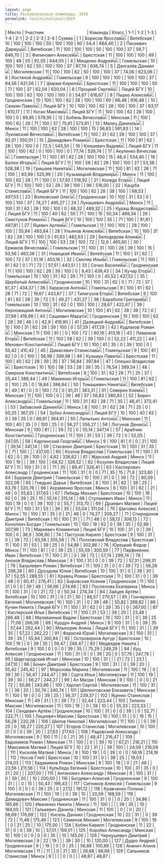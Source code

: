 ```yaml
---
layout: page
title: Республиканская олимпиада, 2019
permalink: results/national/2019
---
```


<!-- TODO fix this awful hack by using actual CSS -->

|  Место | Участник&nbsp;&nbsp;&nbsp;&nbsp;&nbsp;&nbsp;&nbsp;&nbsp;&nbsp;&nbsp;&nbsp;&nbsp;&nbsp;&nbsp;&nbsp;&nbsp;&nbsp;&nbsp;&nbsp;&nbsp;&nbsp;&nbsp;&nbsp;&nbsp;&nbsp;&nbsp;&nbsp;&nbsp;&nbsp;&nbsp;&nbsp;&nbsp;&nbsp;&nbsp;&nbsp;&nbsp;| Команда | Класс | 1-1 | 1-2 | 1-3 | 1-4 | 2-1 | 2-2 | 2-3 | 2-4 | Сумма |
|  1           | Борисов Ярослав<img src='{{ "/assets/gold.png" | relative_url }}' class='medal' />        | Витебская   | 10 | 100 | 100 | 100 | 50  | 100 | 100 | 60 | 54,4  | 664,40 |
|  2           | Пискевич Дариуш<img src='{{ "/assets/gold.png" | relative_url }}' class='medal' />        | Витебская   | 11 | 100 | 100 | 100 | 50  | 100 | 100 | 37 | 59,7  | 646,70 |
|  3           | Филинович Алексей<img src='{{ "/assets/gold.png" | relative_url }}' class='medal' />      | Брестская   | 11 | 100 | 100 | 100 | 49  | 100 | 48  | 55 | 92,05 | 644,05 |
|  4           | Мищенко Андрей<img src='{{ "/assets/gold.png" | relative_url }}' class='medal' />         | Гомельская  | 10 | 100 | 100 | 62  | 50  | 100 | 100 | 37 | 87,74 | 636,74 |
|  5           | Денгалёв Даниил<img src='{{ "/assets/gold.png" | relative_url }}' class='medal' />        | Могилевская | 11 | 100 | 100 | 62  | 50  | 100 | 100 | 37 | 74,06 | 623,06 |
|  6           | Костяной Андрей<img src='{{ "/assets/gold.png" | relative_url }}' class='medal' />        | Гомельская  | 9  | 100 | 100 | 100 |     | 100 | 100 | 37 | 84,56 | 621,56 |
|  7           | Ширма Кирилл<img src='{{ "/assets/gold.png" | relative_url }}' class='medal' />           | Брестская   | 11 | 100 | 100 | 100 | 50  | 71  | 100 | 37 | 62,04 | 620,04 |
|  8           | Процкий Сергей<img src='{{ "/assets/gold.png" | relative_url }}' class='medal' />         | Лицей БГУ   | 10 | 100 | 100 | 62  | 100 | 100 | 100 | 0  | 54,67 | 616,67 |
|  9           | Пырко Алексей<img src='{{ "/assets/gold.png" | relative_url }}' class='medal' />          | Гродненская | 10 | 100 | 100 | 62  | 28  | 100 | 100 | 60 | 66,48 | 616,48 |
|  10          | Санкин Павел<img src='{{ "/assets/gold.png" | relative_url }}' class='medal' />           | Лицей БГУ   | 10 | 100 | 100 | 62  | 28  | 100 | 100 | 37 | 83,17 | 610,17 |
|  11          | Коган Максим<img src='{{ "/assets/gold.png" | relative_url }}' class='medal' />           | Лицей БГУ   | 11 | 100 | 100 | 62  | 28  | 100 | 100 | 0  | 89,95 | 579,95 |
|  12          | Бобень Вячеслав<img src='{{ "/assets/gold.png" | relative_url }}' class='medal' />        | Минская     | 11 | 100 | 100 | 62  | 28  | 71  | 100 | 37 | 75,61 | 573,61 |
|  13          | Малец Даниэль<img src='{{ "/assets/silver.png" | relative_url }}' class='medal' />          | Минск    | 11 | 100 | 100 | 62  | 28  | 100 | 100 | 15 | 56,83 | 561,83 |
|  14          | Лукомский Вячеслав<img src='{{ "/assets/silver.png" | relative_url }}' class='medal' />     | Витебская   | 11 | 100 | 31  | 62  | 28  | 100 | 100 | 37 | 92,01 | 550,01 |
|  15          | Демидович Роман<img src='{{ "/assets/silver.png" | relative_url }}' class='medal' />        | Брестская   | 11 | 100 | 81  | 62  | 28  | 100 | 100 | 0  | 72,5  | 543,50 |
|  16          | Клишевич Вадим<img src='{{ "/assets/silver.png" | relative_url }}' class='medal' />         | Лицей БГУ   | 11 | 100 | 100 | 62  | 0   | 100 | 100 | 0  | 77,74 | 539,74 |
|  17          | Акуленко Вячеслав<img src='{{ "/assets/silver.png" | relative_url }}' class='medal' />      | Гомельская  | 11 | 100 | 81  | 62  | 28  | 100 | 100 | 15 | 48,4  | 534,40 |
|  18          | Балюк Игорь<img src='{{ "/assets/silver.png" | relative_url }}' class='medal' />            | Лицей БГУ   | 11 | 100 | 58  | 62  | 28  | 100 | 100 | 27 | 53,38 | 528,38 |
|  19          | Гришаев Никита<img src='{{ "/assets/silver.png" | relative_url }}' class='medal' />         | Могилевская | 11 | 100 | 81  | 62  | 28  | 71  | 100 |    | 83,99 | 525,99 |
|  20          | Кузьмицкий Владимир<img src='{{ "/assets/silver.png" | relative_url }}' class='medal' />    | Минск    | 11 | 100 | 100 | 62  | 28  | 71  | 100 | 0  | 57,92 | 518,92 |
|  21          | Коледа Егор<img src='{{ "/assets/silver.png" | relative_url }}' class='medal' />            | Лицей БГУ   | 11 | 100 | 100 | 53  | 28  | 39  | 100 |    | 96    | 516,00 |
|  22          | Кацуба Станислав<img src='{{ "/assets/silver.png" | relative_url }}' class='medal' />       | Лицей БГУ   | 11 | 100 | 100 | 62  | 28  | 39  | 100 |    | 68,53 | 497,53 |
|  23          | Волковский Олег<img src='{{ "/assets/silver.png" | relative_url }}' class='medal' />        | Гродненская | 10 | 100 | 31  | 53  | 0   | 100 | 100 | 37 | 74,27 | 495,27 |
|  24          | Лукашевич Андрей<img src='{{ "/assets/silver.png" | relative_url }}' class='medal' />       | Минск    | 11 | 100 | 31  | 62  | 28  | 100 | 100 | 0  | 68,32 | 489,32 |
|  25          | Кураш Владислав<img src='{{ "/assets/silver.png" | relative_url }}' class='medal' />        | Лицей БГУ   | 11 | 100 | 40  | 62  | 50  | 71  | 100 | 15 | 50,34 | 488,34 |
|  26          | Свистунов Роман<img src='{{ "/assets/silver.png" | relative_url }}' class='medal' />        | Лицей БГУ   | 10 | 100 | 100 | 35  |     | 71  | 100 |    | 81,81 | 487,81 |
|  27          | Яцевич Артем<img src='{{ "/assets/silver.png" | relative_url }}' class='medal' />           | Гомельская  | 11 | 100 | 100 |     | 28  | 100 | 100 |    | 55,84 | 483,84 |
|  28          | Ульянов Алексей<img src='{{ "/assets/silver.png" | relative_url }}' class='medal' />        | Витебская   | 10 | 100 | 31  | 62  | 28  | 100 | 100 | 0  | 61,63 | 482,63 |
|  29          | Белодедова Алина<img src='{{ "/assets/silver.png" | relative_url }}' class='medal' />       | Лицей БГУ   | 11 | 100 | 100 | 53  | 28  | 100 | 72  |    | 12,6  | 465,60 |
|  30          | Ермаков Вячеслав<img src='{{ "/assets/bronze.png" | relative_url }}' class='medal' />       | Гомельская  | 11 | 100 | 31  | 100 | 28  | 39  | 100 | 15 | 50,56 | 463,56 |
|  31          | Новицкий Иван<img src='{{ "/assets/bronze.png" | relative_url }}' class='medal' />          | Витебская   | 11 | 100 | 31  | 62  |     | 100 | 72  | 37 | 51,16 | 453,16 |
|  32          | Смоляр Илья<img src='{{ "/assets/bronze.png" | relative_url }}' class='medal' />            | Гомельская  | 11 | 100 | 81  | 62  | 0   | 71  | 72  |    | 57,51 | 443,51 |
|  33          | Сечко Василий<img src='{{ "/assets/bronze.png" | relative_url }}' class='medal' />          | Гродненская | 11 | 100 | 100 | 62  | 28  | 39  | 100 | 0  | 9,43  | 438,43 |
|  34          | Кучар Егор<img src='{{ "/assets/bronze.png" | relative_url }}' class='medal' />             | Гомельская  | 10 | 100 | 31  | 62  | 28  | 71  | 100 | 0  | 45,52 | 437,52 |
|  35          | Щербатый Алексей<img src='{{ "/assets/bronze.png" | relative_url }}' class='medal' />       | Гродненская | 10 | 100 | 31  | 62  | 0   | 71  | 72  | 37 | 61,37 | 434,37 |
|  36          | Харрасов Антон<img src='{{ "/assets/bronze.png" | relative_url }}' class='medal' />         | Гомельская  | 9  | 100 | 81  | 62  | 28  | 71  | 72  |    | 19,67 | 433,67 |
|  37          | Тилигузов Егор<img src='{{ "/assets/bronze.png" | relative_url }}' class='medal' />         | Витебская   | 9  | 100 | 81  | 62  | 28  | 39  | 72  | 0  | 49,27 | 431,27 |
|  38          | Бараболя Григорий<img src='{{ "/assets/bronze.png" | relative_url }}' class='medal' />      | Гомельская  | 10 | 100 | 31  | 62  | 0   | 100 | 100 |    | 29,67 | 422,67 |
|  39          | Керножицкий Антон<img src='{{ "/assets/bronze.png" | relative_url }}' class='medal' />      | Могилевская | 10 | 100 | 81  | 62  | 28  | 39  | 72  | 0  | 37,99 | 419,99 |
|  40          | Сацкевич Марат<img src='{{ "/assets/bronze.png" | relative_url }}' class='medal' />         | Гродненская | 10 | 100 | 100 | 62  | 28  | 39  | 48  | 0  | 42,9  | 419,90 |
|  41          | Далецкий Андрей<img src='{{ "/assets/bronze.png" | relative_url }}' class='medal' />        | Витебская   | 10 | 100 | 31  | 62  | 28  | 39  | 100 | 0  | 57,29 | 417,29 |
|  42          | Кудлаков Роман<img src='{{ "/assets/bronze.png" | relative_url }}' class='medal' />         | Минская     | 11 | 100 | 81  |     | 0   | 100 | 72  |    | 60,16 | 413,16 |
|  43          | Леванков Егор<img src='{{ "/assets/bronze.png" | relative_url }}' class='medal' />          | Витебская   | 11 | 100 | 58  | 62  |     | 39  | 100 | 0  | 52,22 | 411,22 |
|  44          | Мехович Константин<img src='{{ "/assets/bronze.png" | relative_url }}' class='medal' />     | Лицей БГУ   | 10 | 100 | 81  | 35  | 0   | 39  | 100 | 0  | 55,42 | 410,42 |
|  45          | Дамасевич Станислав<img src='{{ "/assets/bronze.png" | relative_url }}' class='medal' />    | Гомельская  | 9  | 100 | 81  | 62  | 0   | 0   | 100 |    | 56,98 | 399,98 |
|  46          | Кузьмук Павел<img src='{{ "/assets/bronze.png" | relative_url }}' class='medal' />          | Брестская   | 11 | 100 | 40  | 62  | 28  | 39  | 35  | 37 | 56,84 | 397,84 |
|  47          | Олешко Владислав<img src='{{ "/assets/bronze.png" | relative_url }}' class='medal' />       | Брестская   | 10 | 100 | 58  | 53  | 28  | 39  | 35  |    | 76,54 | 389,54 |
|  48          | Смирнов Константин<img src='{{ "/assets/bronze.png" | relative_url }}' class='medal' />     | Витебская   | 9  | 100 | 31  | 62  | 28  | 71  | 25  | 37 | 35,44 | 389,44 |
|  49          | Макеенко Игорь<img src='{{ "/assets/bronze.png" | relative_url }}' class='medal' />         | Гомельская  | 11 | 100 | 81  | 62  | 0   | 100 | 25  | 0  | 18,84 | 386,84 |
|  50          | Томашевич Никита<img src='{{ "/assets/bronze.png" | relative_url }}' class='medal' />       | Витебская   | 9  | 49  | 81  | 0   | 0   | 100 | 72  | 0  | 81,31 | 383,31 |
|  51          | Северин Клим<img src='{{ "/assets/bronze.png" | relative_url }}' class='medal' />           | Минская     | 11 | 100 | 100 | 0   |     | 39  | 48  | 37 | 56,83 | 380,83 |
|  52          | Бирич Александр<img src='{{ "/assets/bronze.png" | relative_url }}' class='medal' />        | Гомельская  | 11 | 100 | 31  | 62  | 28  | 71  | 35  |    | 46,41 | 373,41 |
|  53          | Забавский Даниил<img src='{{ "/assets/bronze.png" | relative_url }}' class='medal' />       | Минск    | 8  | 100 | 31  | 62  | 28  | 71  | 25  | 0  | 50,25 | 367,25 |
|  54          | Зубко Александр<img src='{{ "/assets/bronze.png" | relative_url }}' class='medal' />        | Лицей БГУ   | 10 | 100 | 40  | 62  | 0   | 39  | 35  | 0  | 88,61 | 364,61 |
|  55          | Лапытько Антон<img src='{{ "/assets/bronze.png" | relative_url }}' class='medal' />         | Минская     | 11 | 100 | 40  | 35  | 0   | 100 | 25  | 0  | 56,27 | 356,27 |
|  56          | Логунов Денис<img src='{{ "/assets/bronze.png" | relative_url }}' class='medal' />          | Минская     | 9  | 100 | 81  |     |     | 39  | 72  | 0  | 55,14 | 347,14 |
|  57          | Арабчик Константин<img src='{{ "/assets/bronze.png" | relative_url }}' class='medal' />     | Гродненская | 11 | 100 | 31  | 53  |     | 39  | 72  | 0  | 52,05 | 347,05 |
|  58          | Карлинский Георгий<img src='{{ "/assets/bronze.png" | relative_url }}' class='medal' />     | Минск    | 9  | 100 | 81  | 0   | 0   | 21  | 100 |    | 39,14 | 341,14 |
|  59          | Стасенко Дмитрий       | Брестская   | 10 | 100 | 31  | 35  | 0   | 71  | 100 |    |       | 337,00 |
|  60          | Козлов Владислав       | Гомельская  | 11 | 100 | 31  | 62  | 0   | 39  | 100 | 0  | 4,62  | 336,62 |
|  61          | Жарский Андрей         | Минск    | 11 | 100 | 19  |     |     | 39  | 100 |    | 68,52 | 326,52 |
|  62          | Козулин Владислав      | Лицей БГУ   | 11 | 100 | 31  | 0   |     | 71  | 35  |    | 89,41 | 326,41 |
|  63          | Касперович Александр   | Гродненская | 11 | 100 | 31  | 0   | 0   | 71  | 35  | 15 | 71,8  | 323,80 |
|  64          | Бураков Дмитрий        | Гомельская  | 10 | 100 | 31  | 0   |     | 39  | 72  |    | 80,09 | 322,09 |
|  65          | Гнедько Дарья          | Витебская   | 8  | 100 | 31  | 62  |     | 39  | 25  |    | 63,76 | 320,76 |
|  66          | Ахраменко Ярослав      | Минск    | 8  | 100 | 31  | 62  |     | 21  | 48  | 0  | 55,63 | 317,63 |
|  67          | Лебедь Михаил          | Брестская   | 10 | 100 | 19  | 62  | 0   | 39  | 25  | 15 | 55,14 | 315,14 |
|  68          | Ступакевич Иван        | Минск    | 11 | 100 | 19  | 0   | 0   | 39  | 100 | 0  | 55,7  | 313,70 |
|  69          | Драевич Матвей         | Лицей БГУ   | 11 | 100 | 31  | 53  |     | 39  | 35  |    | 53,04 | 311,04 |
|  70          | Шагойко Алексей        | Минск    | 10 | 100 | 31  | 35  | 0   | 21  | 48  | 0  | 74,27 | 309,27 |
|  71          | Спиридонов Дмитрий     | Витебская   | 10 | 100 | 31  |     |     | 71  | 48  | 0  | 58,13 | 308,13 |
|  72          | Коноплич Богдан        | Гомельская  | 10 | 100 | 19  | 62  | 0   | 39  | 35  |    | 52,99 | 307,99 |
|  73          | Маркевич Климентий     | Лицей БГУ   | 10 | 100 | 31  | 0   |     | 39  | 100 | 0  | 36,9  | 306,90 |
|  74          | Пастухов Кирилл        | Брестская   | 9  | 100 | 31  | 0   |     | 39  | 72  |    | 63,58 | 305,58 |
|  75          | Полховский Владислав   | Брестская   | 11 | 100 | 31  | 53  |     | 39  | 25  | 0  | 54,86 | 302,86 |
|  76          | Юрецкий Федор          | Минск    | 11 | 100 | 81  |     | 0   | 39  | 25  |    | 55,59 | 300,59 |
|  77          | Парфиненко Иван        | Витебская   | 11 | 100 | 31  |     | 0   | 39  | 72  |    | 57,74 | 299,74 |
|  78          | Анохов Владислав       | Минская     | 9  | 100 | 31  | 0   | 0   | 39  | 72  |    | 57,31 | 299,31 |
|  79          | Базылевич Роман        | Витебская   | 11 | 100 | 31  | 0   | 0   | 39  | 72  |    | 56,28 | 298,28 |
|  80          | Дроздова Юлия          | Витебская   | 10 | 100 | 31  | 0   |     | 39  | 30  | 37 | 52,55 | 289,55 |
|  81          | Кравец Роман           | Брестская   | 11 | 100 | 31  | 0   |     | 39  | 48  | 0  | 60,41 | 278,41 |
|  82          | Боровская Ксения       | Гродненская | 11 | 100 | 31  | 0   | 0   | 39  | 48  |    | 56,66 | 274,66 |
|  83          | Поспелова Екатерина    | Минск    | 11 | 100 | 31  |     | 0   | 21  | 72  | 0  | 50,34 | 274,34 |
|  84          | Зайцев Артём           | Витебская   | 10 | 100 | 31  |     | 0   | 21  | 30  |    | 88,57 | 270,57 |
|  85          | Гончаренко Евгений     | Могилевская | 10 | 100 | 31  |     | 0   | 39  | 48  |    | 50,82 | 268,82 |
|  86          | Кучин Никита           | Лицей БГУ   | 11 | 100 | 31  | 62  | 0   | 39  | 35  |    | 0     | 267,00 |
|  87          | Касперский Илья        | Витебская   | 11 | 100 | 31  | 53  |     | 39  | 20  |    | 23,48 | 266,48 |
|  88          | Малеванный Вадим       | Брестская   | 10 | 100 | 31  |     | 0   | 39  | 25  |    | 71,06 | 266,06 |
|  89          | Курдун Андрей          | Минск    | 9  | 100 | 31  |     | 0   | 39  | 35  |    | 57,44 | 262,44 |
|  90          | Млынорик Алина         | Лицей БГУ   | 11 | 100 | 31  |     |     | 39  | 35  |    | 57,22 | 262,22 |
|  91          | Фарисей Юрий           | Могилевская | 9  | 100 | 31  |     |     | 39  | 35  |    | 55,94 | 260,94 |
|  92          | Островерхов Артур      | Брестская   | 10 | 100 | 19  |     | 0   | 39  | 35  |    | 56,47 | 249,47 |
|  93          | Медведев Никита        | Витебская   | 9  | 100 | 0   | 0   | 0   | 39  | 35  |    | 75,29 | 249,29 |
|  94          | Куц Алексей            | Гродненская | 11 | 100 | 31  | 0   | 0   | 39  | 20  | 0  | 57,78 | 247,78 |
|  95          | Шаргородский Игнат     | Минская     | 10 | 100 | 31  |     |     | 21  | 72  |    | 23,1  | 247,10 |
|  96          | Бонич Дмитрий          | Брестская   | 9  | 100 | 31  |     | 0   | 39  | 20  |    | 55,42 | 245,42 |
|  97          | Морозова Марина        | Могилевская | 11 | 100 | 19  |     | 0   | 39  | 30  |    | 56,47 | 244,47 |
|  98          | Сурта Илья             | Могилевская | 11 | 100 | 19  |     |     | 39  | 30  |    | 56,27 | 244,27 |
|  99          | Ал Масри               | Минская     | 9  | 100 |     | 0   | 0   | 21  | 72  |    | 50,86 | 243,86 |
|  100         | Харлап Сергей          | Могилевская | 11 | 100 | 31  | 0   |     | 39  | 20  |    | 50,74 | 240,74 |
|  101         | Шеленговская Елизавета | Минская     | 11 | 100 | 19  | 0   | 0   | 39  | 25  |    | 56,37 | 239,37 |
|  102         | Яценко Станислав       | Минская     | 11 | 49  | 31  |     | 0   | 39  | 72  |    | 32,44 | 223,44 |
|  103         | Тилюпо Максим          | Могилевская | 11 | 100 | 19  |     | 0   | 39  | 10  | 0  | 55,33 | 223,33 |
|  104         | Сендевич Артём         | Гродненская | 10 | 100 | 31  | 0   | 0   | 39  |     | 0  | 52,71 | 222,71 |
|  105         | Лицкевич Максим        | Брестская   | 10 | 100 | 31  |     | 0   | 18  | 15  |    | 56,28 | 220,28 |
|  106         | Шилов Николай          | Могилевская | 11 | 100 |     |     | 0   | 39  | 25  | 0  | 56,27 | 220,27 |
|  107         | Егоров Станислав       | Могилевская | 10 | 100 | 31  | 0   | 0   | 39  | 20  |    | 27,63 | 217,63 |
|  108         | Радовский Александр    | Могилевская | 9  | 100 | 11  |     | 0   | 21  | 35  |    | 49,47 | 216,47 |
|  109         | Евдокимов Роман        | Минская     | 11 | 100 |     | 0   |     | 39  | 10  |    | 67,21 | 216,21 |
|  110         | Максимов Матвей        | Лицей БГУ   | 10 | 22  | 31  |     |     | 39  | 100 |    | 24,09 | 216,09 |
|  111         | Киселёв Матвей         | Минск    | 9  | 100 | 19  |     | 0   | 39  | 0   | 0  | 56,18 | 214,18 |
|  112         | Носов Глеб             | Брестская   | 10 | 100 | 31  | 0   |     | 39  | 25  |    | 19,03 | 214,03 |
|  113         | Евдакимов Роман        | Минская     | 9  | 100 | 19  |     | 0   | 21  | 48  |    | 23,56 | 211,56 |
|  114         | Кульбеда Евгений       | Брестская   | 10 | 100 | 31  | 35  | 0   | 21  | 20  |    |       | 207,00 |
|  115         | Антанович Александр    | Минская     | 8  | 100 | 31  |     | 0   | 39  | 20  |    | 10    | 200,00 |
|  116         | Богдевич Алексей       | Гродненская | 9  | 100 | 31  |     |     | 0   | 15  |    | 50,43 | 196,43 |
|  117         | Ситников Алексей       | Гомельская  | 9  | 100 | 0   | 0   | 0   | 39  | 25  | 0  | 27,12 | 191,12 |
|  118         | Кравченко Полина       | Могилевская | 11 | 100 | 19  |     | 0   | 39  | 10  |    | 20,59 | 188,59 |
|  119         | Демидович Максим       | Гродненская | 11 | 100 | 31  | 0   |     | 0   | 20  |    | 34,86 | 185,86 |
|  120         | Иваненко Никита        | Минск    | 11 | 100 |     |     |     | 39  | 35  |    | 10    | 184,00 |
|  121         | Галькевич Данила       | Минская     | 11 | 100 |     | 0   |     | 0   | 20  |    | 56,69 | 176,69 |
|  122         | Кисель Даниил          | Гродненская | 10 | 22  | 31  |     | 0   | 39  | 72  |    | 11,46 | 175,46 |
|  123         | Семенов Михаил         | Могилевская | 9  | 100 | 19  |     | 0   | 21  | 25  |    | 10    | 175,00 |
|  124         | Хобян Кирилл           | Гродненская | 11 | 22  | 31  | 0   | 0   | 39  | 10  |    | 57,01 | 159,01 |
|  125         | Коробко Александр      | Минская     | 10 | 100 | 0   | 0   | 0   | 0   | 35  |    | 10    | 145,00 |
|  126         | Чернушевич Дмитрий     | Могилевская | 9  | 22  | 19  |     |     | 39  | 30  |    | 10    | 120,00 |
|  127         | Дудко Андрей           | Гродненская | 9  |     | 19  |     | 0   | 0   | 25  |    | 56,88 | 100,88 |
|  128         | Ананич Алина           | Могилевская | 11 |     | 11  |     | 0   | 21  | 30  |    | 26,68 | 88,68  |
|  129         | Сальников Станислав    | Минск    | 9  |     |     |     | 0   | 0   |     |    | 48,87 | 48,87  |
